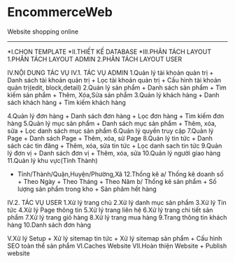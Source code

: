 # EncommerceWeb
Website shopping online
***
*I.CHỌN TEMPLATE
*II.THIẾT KẾ DATABASE
*III.PHÂN TÁCH LAYOUT
1.PHÂN TÁCH LAYOUT ADMIN
2.PHÂN TÁCH LAYOUT USER

IV.NỘI DUNG TÁC VỤ
	IV.1. TÁC VỤ ADMIN
1.Quản lý tài khoản quản trị
	+ Danh sách tài khoản quản trị
	+ Lọc tài khoản quản trị
	+ Cấu hình tài khoản quản trị(edit, block,detail)
2.Quản lý sản phẩm
	+ Danh sách sản phẩm
	+ Tìm kiếm sản phẩm
	+ Thêm, Xóa,Sửa sản phẩm
3.Quản lý khách hàng
	+ Danh sách khách hàng
	+ Tìm kiếm khách hàng


4.Quản lý đơn hàng
	+ Danh sách đơn hàng
	+ Lọc đơn hàng
	+ Tìm kiếm đơn hàng
5.Quản lý mục sản phẩm
	+ Danh sách mục sản phẩm
	+ Thêm, xóa, sửa
	+ Lọc danh sách mục sản phẩm
6.Quản lý quyền truy cập
7.Quản lý Page
	+ Danh sách Page
	+ Thêm, xóa, sử Page
8.Quản lý tin tức
	+ Danh sách các tin đăng
	+ Thêm, xóa, sửa tin tức
	+ Lọc danh sach tin tức
9.Quản lý đơn vị
	+ Danh sách đơn vị
	+ Thêm, xóa, sửa
10.Quản lý người giao hàng
11.Quản lý khu vực(Tỉnh Thành)
 + Tỉnh/Thành/Quận,Huyện/Phường,Xã
12.Thống kê
		a/ Thống kê doanh số
			+ Theo Ngày
			+ Theo Tháng
			+ Theo Năm
		b/ Thống kê sản phẩm
			+ Số lượng sản phẩm trong kho
			+ Sản phâm hết hàng

IV.2. TÁC VỤ USER
1.Xử lý trang chủ
2.Xử lý danh mục sản phẩm
3.Xử lý Tin tức
4.Xử lý Page thông tin
5.Xử lý trang liên hệ
6.Xử lý trang chi tiết sản phẩm
7.Xử lý trang giỏ hàng
8.Xử lý trang mua hàng
9.Trang thông tin khách hàng
10.Danh sách đơn hàng


V.Xử lý Setup
	+ Xử lý sitemap tin tức
	+ Xử lý sitemap sản phẩm
	+ Cấu hình SEO toàn thể sản phẩm
VI.Caches Website
VII.Hoàn thiện Website
	+ Publish website


